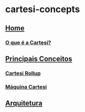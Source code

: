 # cartesi-concepts

## [Home](https://github.com/Calindra/cartesi-concepts/wiki)
 ### [O que é a Cartesi?](https://github.com/Calindra/cartesi-concepts/wiki#o-que-%C3%A9-a-cartesi)

## [Principais Conceitos](https://github.com/Calindra/cartesi-concepts/wiki#principais-conceitos)
 ### [Cartesi Rollup](https://github.com/Calindra/cartesi-concepts/wiki#cartesi-rollup)
 ### [Máquina Cartesi](https://github.com/Calindra/cartesi-concepts/wiki#maquina-cartesi)


## [Arquitetura](https://github.com/Calindra/cartesi-concepts/wiki#arquitetura)
